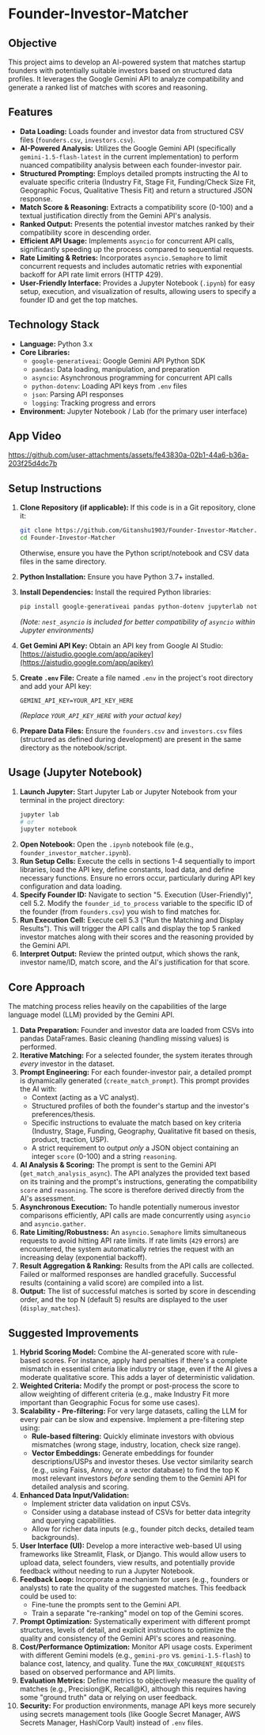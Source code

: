 # Founder-Investor-Matcher

## Objective

This project aims to develop an AI-powered system that matches startup founders with potentially suitable investors based on structured data profiles. It leverages the Google Gemini API to analyze compatibility and generate a ranked list of matches with scores and reasoning.

## Features

*   **Data Loading:** Loads founder and investor data from structured CSV files (`founders.csv`, `investors.csv`).
*   **AI-Powered Analysis:** Utilizes the Google Gemini API (specifically `gemini-1.5-flash-latest` in the current implementation) to perform nuanced compatibility analysis between each founder-investor pair.
*   **Structured Prompting:** Employs detailed prompts instructing the AI to evaluate specific criteria (Industry Fit, Stage Fit, Funding/Check Size Fit, Geographic Focus, Qualitative Thesis Fit) and return a structured JSON response.
*   **Match Score & Reasoning:** Extracts a compatibility score (0-100) and a textual justification directly from the Gemini API's analysis.
*   **Ranked Output:** Presents the potential investor matches ranked by their compatibility score in descending order.
*   **Efficient API Usage:** Implements `asyncio` for concurrent API calls, significantly speeding up the process compared to sequential requests.
*   **Rate Limiting & Retries:** Incorporates `asyncio.Semaphore` to limit concurrent requests and includes automatic retries with exponential backoff for API rate limit errors (HTTP 429).
*   **User-Friendly Interface:** Provides a Jupyter Notebook (`.ipynb`) for easy setup, execution, and visualization of results, allowing users to specify a founder ID and get the top matches.

## Technology Stack

*   **Language:** Python 3.x
*   **Core Libraries:**
    *   `google-generativeai`: Google Gemini API Python SDK
    *   `pandas`: Data loading, manipulation, and preparation
    *   `asyncio`: Asynchronous programming for concurrent API calls
    *   `python-dotenv`: Loading API keys from `.env` files
    *   `json`: Parsing API responses
    *   `logging`: Tracking progress and errors
*   **Environment:** Jupyter Notebook / Lab (for the primary user interface)

## App Video

https://github.com/user-attachments/assets/fe43830a-02b1-44a6-b36a-203f25d4dc7b


## Setup Instructions

1.  **Clone Repository (if applicable):** If this code is in a Git repository, clone it:
    ```bash
    git clone https://github.com/Gitanshu1903/Founder-Investor-Matcher.git
    cd Founder-Investor-Matcher
    ```
    Otherwise, ensure you have the Python script/notebook and CSV data files in the same directory.

2.  **Python Installation:** Ensure you have Python 3.7+ installed.

3.  **Install Dependencies:** Install the required Python libraries:
    ```bash
    pip install google-generativeai pandas python-dotenv jupyterlab notebook nest_asyncio
    ```
    *(Note: `nest_asyncio` is included for better compatibility of `asyncio` within Jupyter environments)*

4.  **Get Gemini API Key:** Obtain an API key from Google AI Studio: [https://aistudio.google.com/app/apikey](https://aistudio.google.com/app/apikey)

5.  **Create `.env` File:** Create a file named `.env` in the project's root directory and add your API key:
    ```
    GEMINI_API_KEY=YOUR_API_KEY_HERE
    ```
    *(Replace `YOUR_API_KEY_HERE` with your actual key)*

6.  **Prepare Data Files:** Ensure the `founders.csv` and `investors.csv` files (structured as defined during development) are present in the same directory as the notebook/script.

## Usage (Jupyter Notebook)

1.  **Launch Jupyter:** Start Jupyter Lab or Jupyter Notebook from your terminal in the project directory:
    ```bash
    jupyter lab
    # or
    jupyter notebook
    ```
2.  **Open Notebook:** Open the `.ipynb` notebook file (e.g., `founder_investor_matcher.ipynb`).
3.  **Run Setup Cells:** Execute the cells in sections 1-4 sequentially to import libraries, load the API key, define constants, load data, and define necessary functions. Ensure no errors occur, particularly during API key configuration and data loading.
4.  **Specify Founder ID:** Navigate to section "5. Execution (User-Friendly)", cell 5.2. Modify the `founder_id_to_process` variable to the specific ID of the founder (from `founders.csv`) you wish to find matches for.
5.  **Run Execution Cell:** Execute cell 5.3 ("Run the Matching and Display Results"). This will trigger the API calls and display the top 5 ranked investor matches along with their scores and the reasoning provided by the Gemini API.
6.  **Interpret Output:** Review the printed output, which shows the rank, investor name/ID, match score, and the AI's justification for that score.

## Core Approach

The matching process relies heavily on the capabilities of the large language model (LLM) provided by the Gemini API.

1.  **Data Preparation:** Founder and investor data are loaded from CSVs into pandas DataFrames. Basic cleaning (handling missing values) is performed.
2.  **Iterative Matching:** For a selected founder, the system iterates through *every* investor in the dataset.
3.  **Prompt Engineering:** For each founder-investor pair, a detailed prompt is dynamically generated (`create_match_prompt`). This prompt provides the AI with:
    *   Context (acting as a VC analyst).
    *   Structured profiles of both the founder's startup and the investor's preferences/thesis.
    *   Specific instructions to evaluate the match based on key criteria (Industry, Stage, Funding, Geography, Qualitative fit based on thesis, product, traction, USP).
    *   A strict requirement to output *only* a JSON object containing an integer `score` (0-100) and a string `reasoning`.
4.  **AI Analysis & Scoring:** The prompt is sent to the Gemini API (`get_match_analysis_async`). The API analyzes the provided text based on its training and the prompt's instructions, generating the compatibility `score` and `reasoning`. The score is therefore derived directly from the AI's assessment.
5.  **Asynchronous Execution:** To handle potentially numerous investor comparisons efficiently, API calls are made concurrently using `asyncio` and `asyncio.gather`.
6.  **Rate Limiting/Robustness:** An `asyncio.Semaphore` limits simultaneous requests to avoid hitting API rate limits. If rate limits (`429` errors) are encountered, the system automatically retries the request with an increasing delay (exponential backoff).
7.  **Result Aggregation & Ranking:** Results from the API calls are collected. Failed or malformed responses are handled gracefully. Successful results (containing a valid score) are compiled into a list.
8.  **Output:** The list of successful matches is sorted by score in descending order, and the top N (default 5) results are displayed to the user (`display_matches`).

## Suggested Improvements

1.  **Hybrid Scoring Model:** Combine the AI-generated score with rule-based scores. For instance, apply hard penalties if there's a complete mismatch in essential criteria like industry or stage, even if the AI gives a moderate qualitative score. This adds a layer of deterministic validation.
2.  **Weighted Criteria:** Modify the prompt or post-process the score to allow weighting of different criteria (e.g., make Industry Fit more important than Geographic Focus for some use cases).
3.  **Scalability - Pre-filtering:** For very large datasets, calling the LLM for every pair can be slow and expensive. Implement a pre-filtering step using:
    *   **Rule-based filtering:** Quickly eliminate investors with obvious mismatches (wrong stage, industry, location, check size range).
    *   **Vector Embeddings:** Generate embeddings for founder descriptions/USPs and investor theses. Use vector similarity search (e.g., using Faiss, Annoy, or a vector database) to find the top K most relevant investors *before* sending them to the Gemini API for detailed analysis and scoring.
4.  **Enhanced Data Input/Validation:**
    *   Implement stricter data validation on input CSVs.
    *   Consider using a database instead of CSVs for better data integrity and querying capabilities.
    *   Allow for richer data inputs (e.g., founder pitch decks, detailed team backgrounds).
5.  **User Interface (UI):** Develop a more interactive web-based UI using frameworks like Streamlit, Flask, or Django. This would allow users to upload data, select founders, view results, and potentially provide feedback without needing to run a Jupyter Notebook.
6.  **Feedback Loop:** Incorporate a mechanism for users (e.g., founders or analysts) to rate the quality of the suggested matches. This feedback could be used to:
    *   Fine-tune the prompts sent to the Gemini API.
    *   Train a separate "re-ranking" model on top of the Gemini scores.
7.  **Prompt Optimization:** Systematically experiment with different prompt structures, levels of detail, and explicit instructions to optimize the quality and consistency of the Gemini API's scores and reasoning.
8.  **Cost/Performance Optimization:** Monitor API usage costs. Experiment with different Gemini models (e.g., `gemini-pro` vs. `gemini-1.5-flash`) to balance cost, latency, and quality. Tune the `MAX_CONCURRENT_REQUESTS` based on observed performance and API limits.
9.  **Evaluation Metrics:** Define metrics to objectively measure the quality of matches (e.g., Precision@K, Recall@K), although this requires having some "ground truth" data or relying on user feedback.
10. **Security:** For production environments, manage API keys more securely using secrets management tools (like Google Secret Manager, AWS Secrets Manager, HashiCorp Vault) instead of `.env` files.
